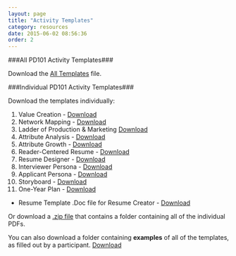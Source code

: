 ```yaml
---
layout: page
title: "Activity Templates"
category: resources
date: 2015-06-02 08:56:36
order: 2
---
```




###All PD101 Activity Templates###

Download the [All Templates]({{site.creator_url}}resources/PD101_all_templates.pdf) file.

###Individual PD101 Activity Templates###

Download the templates individually:

1.  Value Creation - [Download]({{site.creator_url}}resources/01_value_creation.pdf)
2.  Network Mapping - [Download]({{site.creator_url}}resources/02_network_mapping.pdf)
3.  Ladder of Production & Marketing [Download]({{site.creator_url}}resources/03_ladder_production_marketing.pdf)
4.  Attribute Analysis - [Download]({{site.creator_url}}resources/04_attribute_analysis.pdf)
5.  Attribute Growth - [Download]({{site.creator_url}}resources/05_attribute_growth.pdf)
6.  Reader-Centered Resume - [Download]({{site.creator_url}}resources/06_reader_centered_resume.pdf)
7.  Resume Designer - [Download]({{site.creator_url}}resources/07_resume_designer.pdf)
8.  Interviewer Persona - [Download]({{site.creator_url}}resources/08_interviewer_persona.pdf)
9.  Applicant Persona - [Download]({{site.creator_url}}resources/09_applicant_persona.pdf)
10. Storyboard - [Download]({{site.creator_url}}resources/10_storyboard.pdf)
11.  One-Year Plan - [Download]({{site.creator_url}}resources/11_one_year_plan.pdf)
- Resume Template .Doc file for Resume Creator - [Download]({{site.creator_url}}resources/resume_template.doc)

Or download a [.zip file]({{site.creator_url}}resources/PD101_all_templates.zip) that contains a folder containing all of the individual PDFs.

You can also download a folder containing <strong>examples</strong> of all of the templates, as filled out by a participant. [Download]({{site.creator_url}}resources/PD101_all_template_examples.zip)

